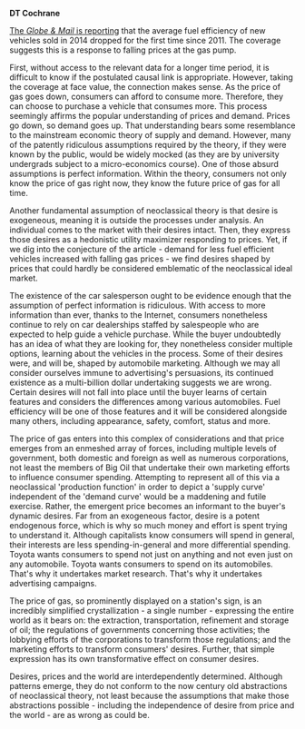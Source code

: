 <b>DT Cochrane</b>

<a href="http://www.theglobeandmail.com/report-on-business/with-cheaper-gas-less-fuel-efficient-vehicles-are-making-a-comeback/article29580040/">The <em>Globe &amp; Mail</em> is reporting</a> that the average fuel efficiency of new vehicles sold in 2014 dropped for the first time since 2011. The coverage suggests this is a response to falling prices at the gas pump.

First, without access to the relevant data for a longer time period, it is difficult to know if the postulated causal link is appropriate. However, taking the coverage at face value, the connection makes sense. As the price of gas goes down, consumers can afford to consume more. Therefore, they can choose to purchase a vehicle that consumes more. This process seemingly affirms the popular understanding of prices and demand. Prices go down, so demand goes up. That understanding bears some resemblance to the mainstream economic theory of supply and demand. However, many of the patently ridiculous assumptions required by the theory, if they were known by the public, would be widely mocked (as they are by university undergrads subject to a micro-economics course). One of those absurd assumptions is perfect information. Within the theory, consumers not only know the price of gas right now, they know the future price of gas for all time.

Another fundamental assumption of neoclassical theory is that desire is exogeneous, meaning it is outside the processes under analysis. An individual comes to the market with their desires intact. Then, they express those desires as a hedonistic utility maximizer responding to prices. Yet, if we dig into the conjecture of the article - demand for less fuel efficient vehicles increased with falling gas prices - we find desires shaped by prices that could hardly be considered emblematic of the neoclassical ideal market.

The existence of the car salesperson ought to be evidence enough that the assumption of perfect information is ridiculous. With access to more information than ever, thanks to the Internet, consumers nonetheless continue to rely on car dealerships staffed by salespeople who are expected to help guide a vehicle purchase. While the buyer undoubtedly has an idea of what they are looking for, they nonetheless consider multiple options, learning about the vehicles in the process. Some of their desires were, and will be, shaped by automobile marketing. Although we may all consider ourselves immune to advertising's persuasions, its continued existence as a multi-billion dollar undertaking suggests we are wrong. Certain desires will not fall into place until the buyer learns of certain features and considers the differences among various automobiles. Fuel efficiency will be one of those features and it will be considered alongside many others, including appearance, safety, comfort, status and more.

The price of gas enters into this complex of considerations and that price emerges from an enmeshed array of forces, including multiple levels of government, both domestic and foreign as well as numerous corporations, not least the members of Big Oil that undertake their own marketing efforts to influence consumer spending. Attempting to represent all of this via a neoclassical 'production function' in order to depict a 'supply curve' independent of the 'demand curve' would be a maddening and futile exercise. Rather, the emergent price becomes an informant to the buyer's dynamic desires. Far from an exogeneous factor, desire is a potent endogenous force, which is why so much money and effort is spent trying to understand it. Although capitalists know consumers will spend in general, their interests are less spending-in-general and more differential spending. Toyota wants consumers to spend not just on anything and not even just on any automobile. Toyota wants consumers to spend on its automobiles. That's why it undertakes market research. That's why it undertakes advertising campaigns.

The price of gas, so prominently displayed on a station's sign, is an incredibly simplified crystallization - a single number - expressing the entire world as it bears on: the extraction, transportation, refinement and storage of oil; the regulations of governments concerning those activities; the lobbying efforts of the corporations to transform those regulations; and the marketing efforts to transform consumers' desires. Further, that simple expression has its own transformative effect on consumer desires.

Desires, prices and the world are interdependently determined. Although patterns emerge, they do not conform to the now century old abstractions of neoclassical theory, not least because the assumptions that make those abstractions possible - including the independence of desire from price and the world - are as wrong as could be.
